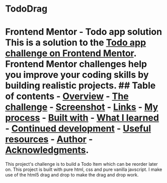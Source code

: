# TodoDrag
# Frontend Mentor - Todo app solution  This is a solution to the [Todo app challenge on Frontend Mentor](https://www.frontendmentor.io/challenges/todo-app-Su1_KokOW). Frontend Mentor challenges help you improve your coding skills by building realistic projects.   ## Table of contents  - [Overview](#overview)   - [The challenge](#the-challenge)   - [Screenshot](#screenshot)   - [Links](#links) - [My process](#my-process)   - [Built with](#built-with)   - [What I learned](#what-i-learned)   - [Continued development](#continued-development)   - [Useful resources](#useful-resources) - [Author](#author) - [Acknowledgments](#acknowledgments).
This project's challenge is to build a Todo Item which can be reorder later on. This project is built with pure html, css and pure vanilla javscript. I make use of the html5 drag and drop to make the drag and drop work.
